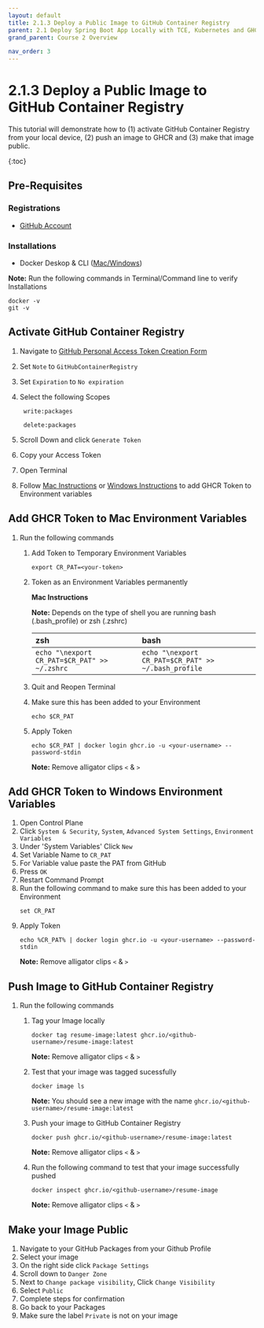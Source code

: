```yaml
---
layout: default
title: 2.1.3 Deploy a Public Image to GitHub Container Registry
parent: 2.1 Deploy Spring Boot App Locally with TCE, Kubernetes and GHCR
grand_parent: Course 2 Overview

nav_order: 3
---
```


# 2.1.3 Deploy a Public Image to GitHub Container Registry
This tutorial will demonstrate how to (1) activate GitHub Container Registry from your local device, (2) push an image to GHCR and (3) make that image public.

{:toc}

## Pre-Requisites

### Registrations
* [GitHub Account](www.github.com)

### Installations
* Docker Deskop & CLI ([Mac](https://docs.docker.com/desktop/install/mac-install/)[/Windows](https://docs.docker.com/desktop/install/windows-install/))

**Note:** Run the following commands in Terminal/Command line to verify Installations
```
docker -v
git -v
```

## Activate GitHub Container Registry
1. Navigate to [GitHub Personal Access Token Creation Form](https://github.com/settings/tokens/new)
2. Set `Note` to `GitHubContainerRegistry`
3. Set `Expiration` to `No expiration`
4. Select the following Scopes
    
        write:packages

        delete:packages

5. Scroll Down and click `Generate Token`
6. Copy your Access Token 
7. Open Terminal 
8. Follow [Mac Instructions](#add-ghcr-token-to-mac-environment-variables) or [Windows Instructions](#add-ghcr-token-to-windows-environment-variables) to add GHCR Token to Environment variables

## Add GHCR Token to Mac Environment Variables
1. Run the following commands
    1. Add Token to Temporary Environment Variables

        ```
        export CR_PAT=<your-token>
        ```

    2. Token as an Environment Variables permanently
    
        **Mac Instructions**

       **Note:** Depends on the type of shell you are running bash (.bash_profile) or zsh (.zshrc)

       
        | zsh        | bash          |
        |:-------------|:------------------|
        | `echo "\nexport CR_PAT=$CR_PAT" >> ~/.zshrc`          | `echo "\nexport CR_PAT=$CR_PAT" >>  ~/.bash_profile`|

    
    3. Quit and Reopen Terminal

    4. Make sure this has been added to your Environment 
    
        ```
        echo $CR_PAT
        ```

    5. Apply Token

        ```
        echo $CR_PAT | docker login ghcr.io -u <your-username> --password-stdin
        ```

        **Note:** Remove alligator clips `<` & `>`

## Add GHCR Token to Windows Environment Variables
1. Open Control Plane
2. Click `System & Security`, `System`, `Advanced System Settings`, `Environment Variables`
3. Under 'System Variables' Click `New`
4. Set Variable Name to `CR_PAT` 
5. For Variable value paste the PAT from GitHub
6. Press `OK`
7. Restart Command Prompt
10. Run the following command to make sure this has been added to your Environment 
    ```
    set CR_PAT
    ```
11. Apply Token
    ```
    echo %CR_PAT% | docker login ghcr.io -u <your-username> --password-stdin
    ```
    **Note:** Remove alligator clips `<` & `>`

## Push Image to GitHub Container Registry
1. Run the following commands
    1. Tag your Image locally
        ```
        docker tag resume-image:latest ghcr.io/<github-username>/resume-image:latest
        ```

        **Note:** Remove alligator clips `<` & `>`

    2. Test that your image was tagged sucessfully
        ```
        docker image ls
        ```

        **Note:** You should see a new image with the name `ghcr.io/<github-username>/resume-image:latest`

    3. Push your image to GitHub Container Registry
        ```
        docker push ghcr.io/<github-username>/resume-image:latest
        ```

        **Note:** Remove alligator clips `<` & `>`

    3. Run the following command to test that your image successfully pushed
        ```
        docker inspect ghcr.io/<github-username>/resume-image
        ```

        **Note:** Remove alligator clips `<` & `>`


## Make your Image Public
1. Navigate to your GitHub Packages from your Github Profile 
2. Select your image
3. On the right side click `Package Settings`
4. Scroll down to `Danger Zone`
5. Next to `Change package visibility`, Click `Change Visibility`
6. Select `Public`
7. Complete steps for confirmation
8. Go back to your Packages
9. Make sure the label `Private` is not on your image